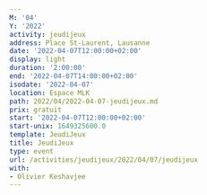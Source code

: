 ```yaml
---
M: '04'
Y: '2022'
activity: jeudijeux
address: Place St-Laurent, Lausanne
date: '2022-04-07T12:00:00+02:00'
display: light
duration: '2:00:00'
end: '2022-04-07T14:00:00+02:00'
isodate: '2022-04-07'
location: Espace MLK
path: 2022/04/2022-04-07-jeudijeux.md
prix: gratuit
start: '2022-04-07T12:00:00+02:00'
start-unix: 1649325600.0
template: JeudiJeux
title: JeudiJeux
type: event
url: /activities/jeudijeux/2022/04/07/jeudijeux
with:
- Olivier Keshavjee
---
```

